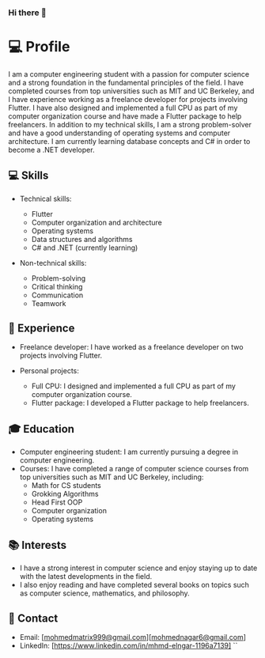 ### Hi there 👋

<!--
**mhmdelngar/mhmdelngar** is a ✨ _special_ ✨ repository because its `README.md` (this file) appears on your GitHub profile.

Here are some ideas to get you started:

- 🔭 I’m currently working on ...
- 🌱 I’m currently learning ...
- 👯 I’m looking to collaborate on ...
- 🤔 I’m looking for help with ...
- 💬 Ask me about ...
- 📫 How to reach me: ...
- 😄 Pronouns: ...

-->
# 💻 Profile

I am a computer engineering student with a passion for computer science and a strong foundation in the fundamental principles of the field. I have completed courses from top universities such as MIT and UC Berkeley, and I have experience working as a freelance developer for projects involving Flutter. I have also designed and implemented a full CPU as part of my computer organization course and have made a Flutter package to help freelancers. In addition to my technical skills, I am a strong problem-solver and have a good understanding of operating systems and computer architecture. I am currently learning database concepts and C# in order to become a .NET developer.

## 💻 Skills

- Technical skills:
  - Flutter
  - Computer organization and architecture
  - Operating systems
  - Data structures and algorithms
  - C# and .NET (currently learning)

- Non-technical skills:
  - Problem-solving
  - Critical thinking
  - Communication
  - Teamwork

## 💼 Experience

- Freelance developer: I have worked as a freelance developer on two projects involving Flutter.

- Personal projects:
  - Full CPU: I designed and implemented a full CPU as part of my computer organization course.
  - Flutter package: I developed a Flutter package to help freelancers.

## 🎓 Education

- Computer engineering student: I am currently pursuing a degree in computer engineering.
- Courses: I have completed a range of computer science courses from top universities such as MIT and UC Berkeley, including:
  - Math for CS students
  - Grokking Algorithms
  - Head First OOP
  - Computer organization
  - Operating systems

## 📚 Interests

- I have a strong interest in computer science and enjoy staying up to date with the latest developments in the field.
- I also enjoy reading and have completed several books on topics such as computer science, mathematics, and philosophy.

## 📧 Contact

- Email: [mohmedmatrix999@gmail.com][mohmednagar6@gmail.com]
- LinkedIn: [https://www.linkedin.com/in/mhmd-elngar-1196a7139]
``

